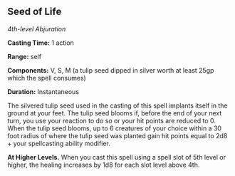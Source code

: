 ## Seed of Life

*4th-level Abjuration*

**Casting Time:** 1 action

**Range:** self

**Components:** V, S, M (a tulip seed dipped in silver worth at least 25gp which the spell consumes)

**Duration:** Instantaneous

The silvered tulip seed used in the casting of this spell implants itself in the ground at your feet. The tulip seed blooms if, before the end of your next turn, you use your reaction to do so or your hit points are reduced to 0. When the tulip seed blooms, up to 6 creatures of your choice within a 30 foot radius of where the tulip seed was planted gain hit points equal to 2d8 + your spellcasting ability modifier.

**At Higher Levels.** When you cast this spell using a spell slot of 5th level or higher, the healing increases by 1d8 for each slot level above 4th.
